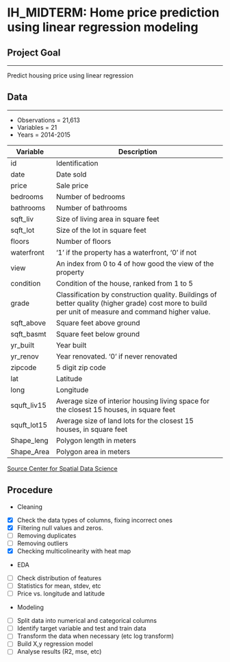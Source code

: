 # IH_MIDTERM: Home price prediction using linear regression modeling

## Project Goal
---
Predict housing price using linear regression

## Data 
---

* Observations = 21,613
* Variables = 21
* Years = 2014-2015

| Variable      | Description |
| ----------- | ----------- |
| id  | 	Identification |
| date |	Date sold |
| price |	Sale price |
|bedrooms |	Number of bedrooms|
|bathrooms |	Number of bathrooms|
|sqft_liv |	Size of living area in square feet|
| sqft_lot | Size of the lot in square feet |
| floors | 	Number of floors |
| waterfront 	|‘1’ if the property has a waterfront, ‘0’ if not|
|view |	An index from 0 to 4 of how good the view of the property |
| condition | 	Condition of the house, ranked from 1 to 5|
| grade 	| Classification by construction quality. Buildings of better quality (higher grade) cost more to build per unit of measure and command higher value. |
|sqft_above | 	Square feet above ground |
| sqft_basmt | 	Square feet below ground |
| yr_built | 	Year built |
| yr_renov | 	Year renovated. ‘0’ if never renovated |
| zipcode |	5 digit zip code |
| lat |	Latitude |
| long |	Longitude |
| squft_liv15 |	Average size of interior housing living space for the closest 15 houses, in square feet |
| squft_lot15 |	Average size of land lots for the closest 15 houses, in square feet |
| Shape_leng |	Polygon length in meters |
| Shape_Area |	Polygon area in meters |


[Source Center for Spatial Data Science](https://geodacenter.github.io/data-and-lab/KingCounty-HouseSales2015/) 

## Procedure
* Cleaning 
- [x] Check the data types of columns, fixing incorrect ones
- [x] Filtering null values and zeros. 
- [ ] Removing duplicates
- [ ] Removing outliers
- [x] Checking multicolinearity with heat map
* EDA 
- [ ] Check distribution of features
- [ ] Statistics for mean, stdev, etc
- [ ] Price vs. longitude and latitude
* Modeling 
- [ ] Split data into numerical and categorical columns
- [ ] Identify target variable and test and train data
- [ ] Transform the data when necessary (etc log transform)
- [ ] Build X,y regression model 
- [ ] Analyse results (R2, mse, etc)
